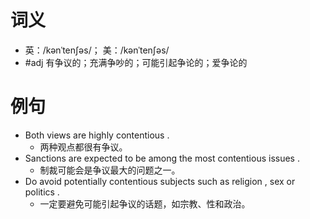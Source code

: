 # 词义
- 英：/kənˈtenʃəs/； 美：/kənˈtenʃəs/
- #adj 有争议的；充满争吵的；可能引起争论的；爱争论的
# 例句
- Both views are highly contentious .
	- 两种观点都很有争议。
- Sanctions are expected to be among the most contentious issues .
	- 制裁可能会是争议最大的问题之一。
- Do avoid potentially contentious subjects such as religion , sex or politics .
	- 一定要避免可能引起争议的话题，如宗教、性和政治。
